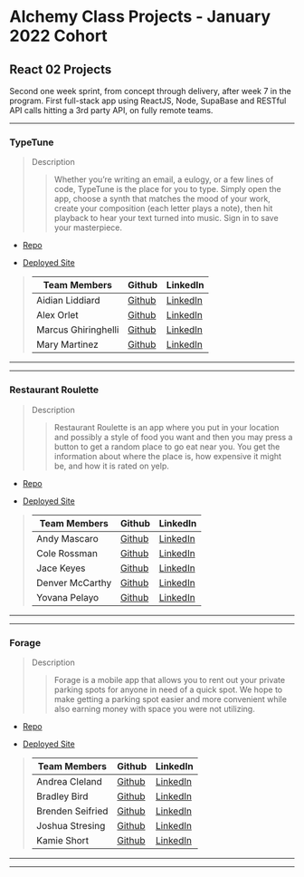 # Alchemy Class Projects - January 2022 Cohort

## React 02 Projects

Second one week sprint, from concept through delivery, after week 7 in the program.  First full-stack app using ReactJS, Node, SupaBase and RESTful API calls hitting a 3rd party API, on fully remote teams.
___

### TypeTune

> Description 
>>Whether you’re writing an email, a eulogy, or a few lines of code, TypeTune is the place for you to type. Simply open the app, choose a synth that matches the mood of your work, create your composition (each letter plays a note), then hit playback to hear your text turned into music. Sign in to save your masterpiece.

* [Repo](https://github.com/TypeTune/TypeTune)

* [Deployed Site](https://storied-halva-befe02.netlify.app/)

>| Team Members  | Github  | LinkedIn  |
>|---|---|---|
>| Aidian Liddiard | [Github](https://github.com/aidanliddiard)   | [LinkedIn](https://www.linkedin.com/in/aidan-liddiard-283a991b3/)   |
>| Alex Orlet |  [Github](https://github.com/AlexOrlet89)  |  [LinkedIn](https://www.linkedin.com/in/alexorlet89/)  |
>|  Marcus Ghiringhelli |  [Github](https://github.com/m-ghiringhelli)  |  [LinkedIn](https://www.linkedin.com/in/marcus-ghiringhelli/)  |
>| Mary Martinez |  [Github](https://github.com/mary-martinez)  |  [LinkedIn](www.linkedin.com/in/mary-martinez-6624a5b4)  |

___
___

### Restaurant Roulette

> Description 
>>Restaurant Roulette is an app where you put in your location and possibly a style of food you want and then you may press a button to get a random place to go eat near you. You get the information about where the place is, how expensive it might be, and how it is rated on yelp.

* [Repo](https://github.com/Restaurant-Roulette-Organization/Restaurant-Roulette-Repository)

* [Deployed Site](https://restaurantroulette.netlify.app)

>| Team Members  | Github  | LinkedIn  |
>|---|---|---|
>| Andy Mascaro | [Github](https://github.com/Andy-Mascaro)   | [LinkedIn](https://github.com/Andy-Mascaro)   |
>| Cole Rossman|  [Github](https://github.com/Cole-Rossman)  |  [LinkedIn](https://www.linkedin.com/in/cole-rossman-b25202157)  |
>| Jace Keyes |  [Github](https://github.com/JaceGK1999)  |  [LinkedIn](https://www.linkedin.com/in/jace-keyes-83190322b/)  |
>| Denver McCarthy |  [Github](https://github.com/denvermccarthy)  |  [LinkedIn](https://www.linkedin.com/in/denvermccarthy/)  |
>| Yovana Pelayo |  [Github](https://github.com/yovana-pelayo)  |  [LinkedIn](https://www.linkedin.com/in/yovana-pelayo-a4403b232/)  |
___
___


### Forage

> Description 
>>Forage is a mobile app that allows you to rent out your private parking spots for anyone in need of a quick spot. We hope to make getting a parking spot easier and more convenient while also earning money with space you were not utilizing.

* [Repo](https://github.com/Restaurant-Roulette-Organization/Restaurant-Roulette-Repository)

* [Deployed Site](forage-parking.netlify.app)

>| Team Members  | Github  | LinkedIn  |
>|---|---|---|
>| Andrea Cleland | [Github](https://github.com/acleland)   | [LinkedIn](https://www.linkedin.com/in/andrea-cleland/)   |
>| Bradley Bird|  [Github](https://github.com/Bradley-Bird)  |  [LinkedIn](https://www.linkedin.com/in/bradley-bird/)  |
>| Brenden Seifried |  [Github](https://github.com/BrendenSeifried)  |  [LinkedIn](https://www.linkedin.com/in/brenden-seifried-132a8b231/)  |
>| Joshua Stresing |  [Github](https://github.com/Joshua-Stresing)  |  [LinkedIn](https://www.linkedin.com/in/joshua-stresing-a6703b232/)  |
>| Kamie Short |  [Github](https://github.com/KamieShort)  |  [LinkedIn](https://www.linkedin.com/in/kamieshort/)  |
___
___
